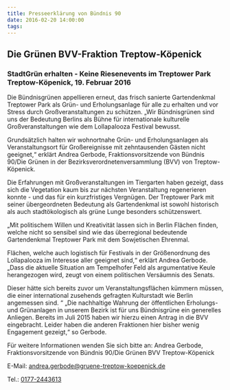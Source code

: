 ```yaml
---
title: Presseerklärung von Bündnis 90
date: 2016-02-20 14:00:00
tags:
---
```


## Die Grünen BVV-Fraktion Treptow-Köpenick

### StadtGrün erhalten - Keine Riesenevents im Treptower Park Treptow-Köpenick, 19. Februar 2016

Die Bündnisgrünen appellieren erneut, das frisch sanierte Gartendenkmal Treptower Park als Grün- und Erholungsanlage für alle zu erhalten und vor Stress durch Großveranstaltungen zu schützen. „Wir Bündnisgrünen sind uns der Bedeutung Berlins als Bühne für internationale kulturelle Großveranstaltungen wie dem Lollapalooza Festival bewusst.

Grundsätzlich halten wir wohnortnahe Grün- und Erholungsanlagen als Veranstaltungsort für Großereignisse mit zehntausenden Gästen nicht geeignet,“ erklärt Andrea Gerbode, Fraktionsvorsitzende von Bündnis 90/Die Grünen in der Bezirksverordnetenversammlung (BVV) von Treptow-Köpenick.

Die Erfahrungen mit Großveranstaltungen im Tiergarten haben gezeigt, dass sich die Vegetation kaum bis zur nächsten Veranstaltung regenerieren konnte - und das für ein kurzfristiges Vergnügen. Der Treptower Park mit seiner übergeordneten Bedeutung als Gartendenkmal ist sowohl historisch als auch stadtökologisch als grüne Lunge besonders schützenswert.

„Mit politischem Willen und Kreativität lassen sich in Berlin Flächen finden, welche nicht so sensibel sind wie das überregional bedeutende Gartendenkmal Treptower Park mit dem Sowjetischen Ehrenmal.

Flächen, welche auch logistisch für Festivals in der Größenordnung des Lollapalooza im Interesse aller geeignet sind,“ erklärt Andrea Gerbode. „Dass die aktuelle Situation am Tempelhofer Feld als argumentative Keule herangezogen wird, zeugt von einem politischen Versäumnis des Senats.

Dieser hätte sich bereits zuvor um Veranstaltungsflächen kümmern müssen, die einer international zusehends gefragten Kulturstadt wie Berlin angemessen sind. “ „Die nachhaltige Wahrung der öffentlichen Erholungs- und Grünanlagen in unserem Bezirk ist für uns Bündnisgrüne ein generelles Anliegen. Bereits im Juli 2015 haben wir hierzu einen Antrag in die BVV eingebracht. Leider haben die anderen Fraktionen hier bisher wenig Engagement gezeigt,“ so Gerbode.

Für weitere Informationen wenden Sie sich bitte an: Andrea Gerbode, Fraktionsvorsitzende von Bündnis 90/Die Grünen BVV Treptow-Köpenick

E-Mail: [andrea.gerbode@gruene-treptow-koepenick.de](mailto:andrea.gerbode@gruene-treptow-koepenick.de)

Tel.: [0177-2443613](tel:0177-2443613)

